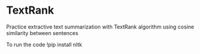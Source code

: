 # TextRank
Practice extractive text summarization with TextRank algorithm using cosine similarity between sentences

To run the code
!pip install nltk
